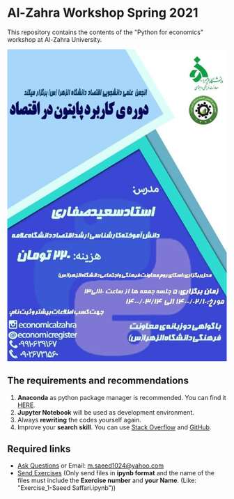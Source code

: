 # Al-Zahra Workshop Spring 2021
This repository contains the contents of the "Python for economics" workshop at Al-Zahra University.

<img src = "https://github.com/saeed-saffari/alzahra-workshop-spr2021/blob/main/poster.jpg?raw=true" width="550" >

## The requirements and recommendations

1. **Anaconda** as python package manager is recommended. You can find it [HERE](https://www.anaconda.com/products/individual).
2. **Jupyter Notebook** will be used as development environment.
3. Always **rewriting** the codes yourself again.
4. Improve your **search skill**. You can use [Stack Overflow](https://stackoverflow.com/) and [GitHub](https://github.com/).

## Required links
- [Ask Questions](https://docs.google.com/forms/d/e/1FAIpQLSd5AKWASlCQB6Q_LGrGK1WpsHCIcDQ2CNUN3CkdXMHyrHmkLQ/viewform?usp=sf_link) or Email: m.saeed1024@yahoo.com
- [Send Exercises](https://docs.google.com/forms/d/e/1FAIpQLScvHwnyRrKd_PgDZhd7nKxpyXJCFFK6ikaaLr8HGhwHeW6Hcg/viewform?usp=sf_link) (Only send files in **ipynb format** and the name of the files must include the **Exercise number** and **your Name**. (Like: "Exercise_1-Saeed Saffari.ipynb"))
